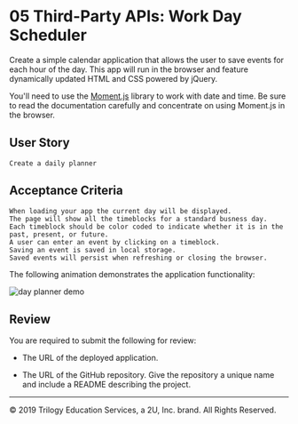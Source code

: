 # 05 Third-Party APIs: Work Day Scheduler

Create a simple calendar application that allows the user to save events for each hour of the day. This app will run in the browser and feature dynamically updated HTML and CSS powered by jQuery.

You'll need to use the [Moment.js](https://momentjs.com/) library to work with date and time. Be sure to read the documentation carefully and concentrate on using Moment.js in the browser.

## User Story

```
Create a daily planner
```

## Acceptance Criteria

```
When loading your app the current day will be displayed.
The page will show all the timeblocks for a standard busness day.
Each timeblock should be color coded to indicate whether it is in the past, present, or future.
A user can enter an event by clicking on a timeblock.
Saving an event is saved in local storage.
Saved events will persist when refreshing or closing the browser.
```

The following animation demonstrates the application functionality:

![day planner demo](./Assets/05-third-party-apis-homework-demo.gif)

## Review

You are required to submit the following for review:

* The URL of the deployed application.

* The URL of the GitHub repository. Give the repository a unique name and include a README describing the project.

- - -
© 2019 Trilogy Education Services, a 2U, Inc. brand. All Rights Reserved.

